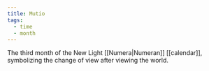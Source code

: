 ```yaml
---
title: Mutio
tags:
  - time
  - month
---
```

The third month of the New Light [[Numera|Numeran]] [[calendar]], symbolizing the change of view after viewing the world. 